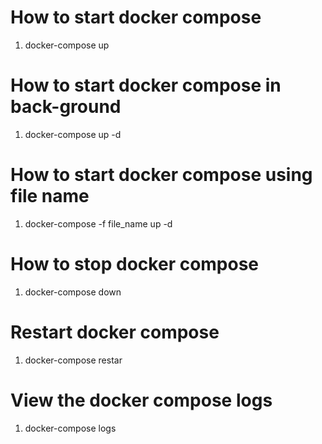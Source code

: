 # How to start docker compose 
1. docker-compose up   

# How to start docker compose in back-ground
1. docker-compose up   -d 

# How to start docker compose using file name 
1. docker-compose -f file_name up  -d 

# How to stop docker compose
1. docker-compose down  

# Restart docker compose 
1. docker-compose restar  

# View the docker compose logs 
1. docker-compose logs 
